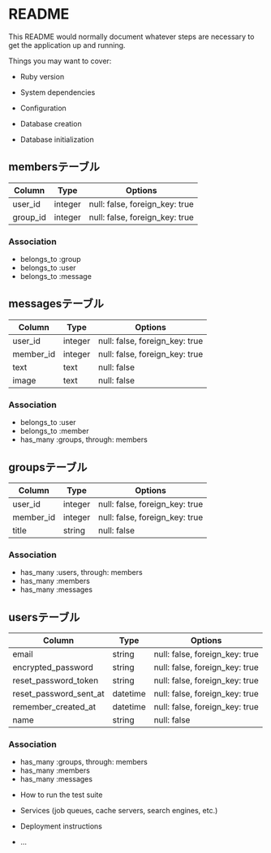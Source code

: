 # README

This README would normally document whatever steps are necessary to get the
application up and running.

Things you may want to cover:

* Ruby version

* System dependencies

* Configuration

* Database creation

* Database initialization

## membersテーブル

|Column|Type|Options|
|------|----|-------|
|user_id|integer|null: false, foreign_key: true|
|group_id|integer|null: false, foreign_key: true|

### Association
- belongs_to :group
- belongs_to :user
- belongs_to :message

## messagesテーブル

|Column|Type|Options|
|------|----|-------|
|user_id|integer|null: false, foreign_key: true|
|member_id|integer|null: false, foreign_key: true|
|text|text|null: false|
|image|text|null: false|

### Association
- belongs_to :user
- belongs_to :member
- has_many :groups, through: members

## groupsテーブル

|Column|Type|Options|
|------|----|-------|
|user_id|integer|null: false, foreign_key: true|
|member_id|integer|null: false, foreign_key: true|
|title|string|null: false|


### Association
- has_many :users, through: members
- has_many :members
- has_many :messages

## usersテーブル

|Column|Type|Options|
|------|----|-------|
|email|string|null: false, foreign_key: true|
|encrypted_password|string|null: false, foreign_key: true|
|reset_password_token|string|null: false, foreign_key: true|
|reset_password_sent_at|datetime|null: false, foreign_key: true|
|remember_created_at|datetime|null: false, foreign_key: true|
|name|string|null: false|

### Association
- has_many :groups, through: members
- has_many :members
- has_many :messages

* How to run the test suite

* Services (job queues, cache servers, search engines, etc.)

* Deployment instructions

* ...
